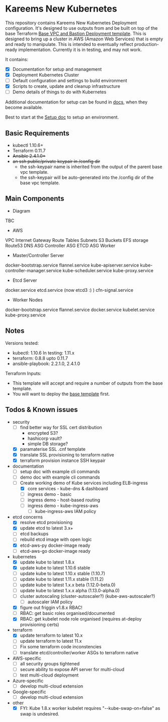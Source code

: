 # Kareems New Kubernetes

This repository contains Kareems New Kubernetes Deployment configuration.
It's designed to use outputs from and be built on top of the base Terraform [Base VPC and Bastion Deployment template](https://github.com/KptnKMan/deploy-vpc-aws).
This is designed to bring up a cluster in AWS (Amazon Web Services) that is empty and ready to manipulate.
This is intended to eventually reflect production-ready implementation.
Currently it is in testing, and may not work.

It contains:

* [x] Documentation for setup and management
* [x] Deployment Kubernetes Cluster
* [ ] Default configuration and settings to build environment
* [x] Scripts to create, update and cleanup infrastructure
* [ ] Demo details of things to do with Kubernetes

Additional documentation for setup can be found in [docs](docs), when they become available.

Best to start at the [Setup doc](https://github.com/KptnKMan/deploy-vpc-aws/docs/setup.md) to setup an environment.

## Basic Requirements

* kubectl 1.10.6+
* Terraform 0.11.7
* ~~Ansible 2.4.1.0+~~
* ~~an ssh public/private keypair in /config dir~~
  * the ssh-keypair name is inherited from the output of the parent base vpc template.
  * the ssh-keypair will be auto-generated into the /config dir of the base vpc template.

## Main Components

* Diagram

TBC

* AWS

VPC
Internet Gateway
Route Tables
Subnets
S3 Buckets
EFS storage
Route53 DNS
ASG Controller
ASG ETCD
ASG Worker

* Master/Controller Server

docker-bootstrap.service
flannel.service
kube-apiserver.service
kube-controller-manager.service
kube-scheduler.service
kube-proxy.service

* Etcd Server

docker.service
etcd.service (now etcd3 :) )
cfn-signal.service

* Worker Nodes

docker-bootstrap.service
flannel.service
docker.service
kubelet.service
kube-proxy.service

## Notes

Versions tested:

* kubectl: 1.10.6 In testing: 1.11.x
* terraform: 0.8.8 upto 0.11.7
* ansible-playbook: 2.2.1.0, 2.4.1.0

Terraform Inputs:

* This template will accept and require a number of outputs from the base template.
* You will want to deploy the [base template](https://github.com/KptnKMan/deploy-vpc-aws) first.

## Todos & Known issues

* security
  * [ ] find better way for SSL cert distribution
    * encrypted S3?
    * hashicorp vault?
    * simple DB storage?
  * [x] paramaterise SSL .cnf template
  * [x] translate SSL provisioning to terraform native
  * [x] terraform provision instance SSH keypair
* documentation
  * [ ] setup doc with example cli commands
  * [ ] demo doc with example cli commands
  * [ ] Create working demo of Kube services including ELB-ingress
    * [x] core services - kube-dns & dashboard
    * [ ] ingress demo - basic
    * [ ] ingress demo - host-based routing
    * [ ] ingress demo - kube-ingress-aws
      * [ ] kube-ingress-aws IAM policy
* etcd concerns
  * [x] resolve etcd provisioning
  * [x] update etcd to latest 3.x+
  * [ ] etcd backups
  * [ ] rebuild etcd image with open logic
  * [x] etcd-aws-py docker-image ready
  * [ ] etcd-aws-go docker-image ready
* kubernetes
  * [x] update kube to latest 1.8.x
  * [x] update kube to latest 1.10.6 stable
  * [ ] update kube to latest 1.10.x stable (1.10.7)
  * [ ] update kube to latest 1.11.x stable (1.11.2)
  * [ ] update kube to latest 1.x.x beta (1.12.0-beta.0)
  * [ ] update kube to latest 1.x.x alpha (1.13.0-alpha.0)
  * [ ] cluster autoscaling (cluster-autoscaler?) (kube-aws-autoscaler?)
    * [ ] autoscaler IAM policy
  * [x] figure out friggin v1.8.x RBAC!
  * [ ] RBAC: get basic roles organised/documented
  * [x] RBAC: get kubelet node role organised (requires at-deploy provisioning certs)
* terraform
  * [x] update terraform to latest 10.x
  * [ ] update terraform to latest 11.x
  * [ ] Fix some terraform code inconstencies
  * [ ] translate etcd/controller/worker ASGs to terraform native
* AWS-specific
  * [ ] all security groups tightened
  * [ ] secure ability to expose API server for multi-cloud
  * [ ] test multi-cloud deployment
* Azure-specific
  * [ ] develop multi-cloud extension
* Google-specific
  * [ ] develop multi-cloud extension
* other
  * [x] FYI: Kube 1.8.x worker kubelet requires "--kube-swap-on=false" as swap is undesired.
